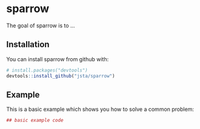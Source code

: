 
<!-- README.md is generated from README.Rmd. Please edit that file -->
sparrow
=======

The goal of sparrow is to ...

Installation
------------

You can install sparrow from github with:

``` r
# install.packages("devtools")
devtools::install_github("jsta/sparrow")
```

Example
-------

This is a basic example which shows you how to solve a common problem:

``` r
## basic example code
```
